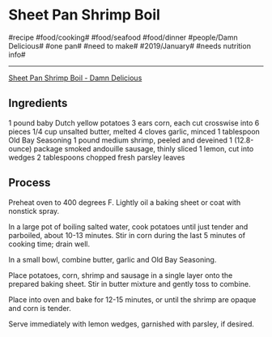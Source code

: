 # Sheet Pan Shrimp Boil
#recipe #food/cooking# #food/seafood #food/dinner #people/Damn Delicious# #one pan# #need to make# #2019/January# #needs nutrition info#
- - - -
[Sheet Pan Shrimp Boil - Damn Delicious](https://damndelicious.net/2017/02/13/sheet-pan-shrimp-boil/)

## Ingredients
1 pound baby Dutch yellow potatoes
3 ears corn, each cut crosswise into 6 pieces
1/4 cup unsalted butter, melted
4 cloves garlic, minced
1 tablespoon Old Bay Seasoning
1 pound medium shrimp, peeled and deveined
1 (12.8-ounce) package smoked andouille sausage, thinly sliced
1 lemon, cut into wedges
2 tablespoons chopped fresh parsley leaves

## Process
Preheat oven to 400 degrees F. Lightly oil a baking sheet or coat with nonstick spray.

In a large pot of boiling salted water, cook potatoes until just tender and parboiled, about 10-13 minutes. Stir in corn during the last 5 minutes of cooking time; drain well.

In a small bowl, combine butter, garlic and Old Bay Seasoning.

Place potatoes, corn, shrimp and sausage in a single layer onto the prepared baking sheet. Stir in butter mixture and gently toss to combine.

Place into oven and bake for 12-15 minutes, or until the shrimp are opaque and corn is tender.

Serve immediately with lemon wedges, garnished with parsley, if desired.